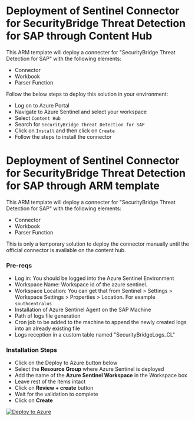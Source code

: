 # Deployment of Sentinel Connector for SecurityBridge Threat Detection for SAP through Content Hub
This ARM template will deploy a connecter for "SecurityBridge Threat Detection for SAP" with the following elements:
* Connector
* Workbook
* Parser Function

Follow the below steps to deploy this solution in your environment:
* Log on to Azure Portal
* Navigate to Azure Sentinel and select your workspace
* Select `Content Hub`
* Search for `SecurityBridge Threat Detection for SAP`
* Click on `Install` and then click on `Create`
* Follow the steps to install the connector

# Deployment of Sentinel Connector for SecurityBridge Threat Detection for SAP through ARM template

This ARM template will deploy a connecter for "SecurityBridge Threat Detection for SAP" with the following elements:
* Connector
* Workbook
* Parser Function

This is only a temporary solution to deploy the connector manually until the official connector is available on the content hub.

### Pre-reqs
* Log in: You should be logged into the Azure Sentinel Environment
* Workspace Name: Workspace id of the azure sentinel.
* Workspace Location: You can get that from Sentinel > Settings > Workspace Settings > Properties > Location.  For example `southcentralus`
* Installation of Azure Sentinel Agent on the SAP Machine
* Path of logs file generation
* Cron job to be added to the machine to append the newly created logs into an already existing file
* Logs reception in a custom table named "SecurityBridgeLogs_CL"

### Installation Steps
* Click on the Deploy to Azure button below
* Select the **Resource Group** where Azure Sentinel is deployed
* Add the name of the **Azure Sentinel Workspace** in the Workspace box
* Leave rest of the items intact
* Click on **Review + create** button
* Wait for the validation to complete
* Click on **Create**

[![Deploy to Azure](https://aka.ms/deploytoazurebutton)](https://portal.azure.com/#create/Microsoft.Template/uri/https%3A%2F%2Fraw.githubusercontent.com%2Ffrozenstrawberries%2FAzure-Sentinel%2Fmaster%2FSolutions%2FSecurityBridge%2FPackage%2FmainTemplate.json)
